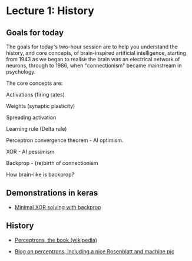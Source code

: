 # Lecture 1: History

## Goals for today

The goals for today's two-hour session are to help you understand the history, and core concepts, of brain-inspired artificial intelligence, starting from 1943 as we began to realise the brain was an electrical network of neurons, through to 1986, when "connectionism" became mainstream in psychology. 

The core concepts are:


Activations (firing rates)

Weights (synaptic plasticity)

Spreading activation

Learning rule (Delta rule)

Perceptron convergence theorem - AI optimism. 

XOR - AI pessimism

Backprop - (re)birth of connectionism

How brain-like is backprop?


## Demonstrations in keras

- [Minimal XOR solving with backprop](https://github.com/conwayok/keras-xor-example/blob/master/keras-xor-example/train.py)


## History

- [Perceptrons, the book (wikipedia)](https://en.wikipedia.org/wiki/Perceptrons_(book))

- [Blog on perceptrons, including a nice Rosenblatt and machine pic](https://fiascodata.blogspot.com/2018/05/a-computer-program-is-said-tolearn-from.html)


